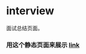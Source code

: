 interview
=========

面试总结页面。

### 用这个静态页面来展示 [link](http://geek-lee.github.io/interview/index.html)
